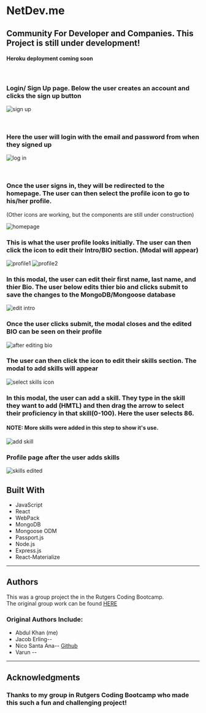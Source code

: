 # NetDev.me

## Community For Developer and Companies. This Project is still under development!

#### Heroku deployment coming soon
<br>

### Login/ Sign Up page. Below the user creates an account and clicks the sign up button

![sign up](./public/assets/github_img/login-signup.PNG)

<br>

### Here the user will login with the email and password from when they signed up

![log in](./public/assets/github_img/sign-in.PNG)

<br>

### Once the user signs in, they will be redirected to the homepage. The user can then select the profile icon to go to his/her profile.
(Other icons are working, but the components are still under construction)

![homepage](./public/assets/github_img/homepage.PNG)
<br>

### This is what the user profile looks initially. The user can then click the icon to edit their Intro/BIO section. (Modal will appear)

![profile1](./public/assets/github_img/profile1.PNG)
![profile2](./public/assets/github_img/profile2.PNG)
<br>

### In this modal, the user can edit their first name, last name, and thier Bio. The user below edits thier bio and clicks submit to save the changes to the MongoDB/Mongoose database

![edit intro](./public/assets/github_img/edit-intro.PNG)
<br>

### Once the user clicks submit, the modal closes and the edited BIO can be seen on their profile

![after editing bio](./public/assets/github_img/after-edit-bio.PNG)
<br>

### The user can then click the icon to edit their skills section. The modal to add skills will appear

![select skills icon](./public/assets/github_img/select-skills.png)
<br>

### In this modal, the user can add a skill. They type in the skill they want to add (HMTL) and then drag the arrow to select their proficiency in that skill(0-100). Here the user selects 86. 
#### NOTE: More skills were added in this step to show it's use. 

![add skill](./public/assets/github_img/add-new-skill.png)
<br>

### Profile page after the user adds skills

![skills edited](./public/assets/github_img/show-skills.png)

## Built With

* JavaScript
* React 
* WebPack
* MongoDB
* Mongoose ODM
* Passport.js
* Node.js
* Express.js
* React-Materialize

-----------------------------------

## Authors

This was a group project the in the Rutgers Coding Bootcamp.  
The original group work can be found [HERE](https://github.com/Neex0202/FinalProject)

### Original Authors Include:

* Abdul Khan (me)
* Jacob Erling-- 
* Nico Santa Ana-- [Github](https://github.com/Neex0202)
* Varun --

------------------------------
## Acknowledgments

### Thanks to my group in Rutgers Coding Bootcamp who made this such a fun and challenging project! 